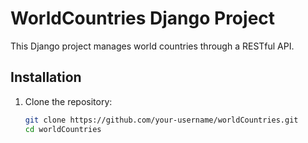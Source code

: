 # WorldCountries Django Project

This Django project manages world countries through a RESTful API.

## Installation

1. Clone the repository:

   ```bash
   git clone https://github.com/your-username/worldCountries.git
   cd worldCountries
